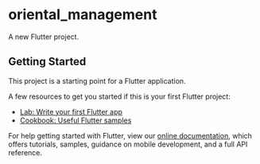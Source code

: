 # oriental_management

A new Flutter project.

## Getting Started

This project is a starting point for a Flutter application.

A few resources to get you started if this is your first Flutter project:

- [Lab: Write your first Flutter app](https://flutter.dev/docs/get-started/codelab)
- [Cookbook: Useful Flutter samples](https://flutter.dev/docs/cookbook)

For help getting started with Flutter, view our
[online documentation](https://flutter.dev/docs), which offers tutorials,
samples, guidance on mobile development, and a full API reference.



<!-- 
SHA1: 00:E8:ED:51:5F:9F:E4:32:8D:21:D7:C8:59:7E:67:D6:5E:64:02:4B
SHA256: E8:FC:2D:7B:6D:AE:4F:D1:F9:F5:A3:25:DF:20:E0:29:2B:A6:0F:5E:81:C1:78:02:30:73:B4:2F:9D:DF:28:EF -->


<!-- 

//  final String? day = data?.map((key, value) => value);

// final String? day = data?['monday'][index]['day'] ?? 'Error';
// //return Center(child: Text('${data?.map((key, value) => prin(value))}'));
// final String? monday =
//     '${data?['lectures']['monday'][index]['subName']}';
// final String? tuesday =
//     '${data?['lectures']['tuesday'][index]['subName']}';
// import 'package:cloud_firestore/cloud_firestore.dart';
// import 'package:flutter/material.dart';

// class NewLectureScreen extends StatelessWidget {
//   final String? branch;
//   final String? sem;
//   final String? section;

//   NewLectureScreen({
//     Key? key,
//     this.branch,
//     this.sem,
//     this.section,
//   }) : super(key: key);

//   final CollectionReference lectures =
//       FirebaseFirestore.instance.collection('lecturesCollection');

//   @override
//   Widget build(BuildContext context) {
//     return Scaffold(
//       appBar: AppBar(
//         centerTitle: true,
//         title: Text('$branch-$sem Sem ($section)'),
//       ),
//       body: FutureBuilder<DocumentSnapshot>(
//         future: lectures.doc('CS').get(),
//         builder:
//             (BuildContext context, AsyncSnapshot<DocumentSnapshot> snapshot) {
//           if (snapshot.hasError) {
//             return Text('Something went wrong');
//           }

//           if (snapshot.connectionState == ConnectionState.waiting) {
//             return Center(
//               child: CircularProgressIndicator(),
//             );
//           } else {
//             Map? data = snapshot.data?.data();
//             return ListView.builder(
//               itemCount: data?.length,
//               itemBuilder: (context, index) {
//                 final String? day = data?['monday'][index]['day'] ?? 'Error';
//                 return Center(child: Text('$day'));
//               },
//             );
//           }
//         },
//       ),
//     );
//   }
// } -->


<!-- 
  Widget build(BuildContext context) {
    return Provider<Example>(
      create: (_) => Example(),
      // Will throw a ProviderNotFoundError, because `context` is associated
      // to the widget that is the parent of `Provider<Example>`
      child: Text(context.watch<Example>()),
    ),
  }
  ```

  consider using `builder` like so:

  ```
  Widget build(BuildContext context) {
    return Provider<Example>(
      create: (_) => Example(),
      // we use `builder` to obtain a new `BuildContext` that has access to the provider
      builder: (context) {
        // No longer throws
        return Text(context.watch<Example>()),
      }
    ),
  }
  ```
 -->

<!-- 
 TextField(
                    decoration: InputDecoration(
                      labelText: 'EMAIL',
                      labelStyle: TextStyle(
                        //fontFamily: 'Montserrat',
                        fontWeight: FontWeight.bold,
                        color: Colors.grey,
                      ),
                      focusedBorder: UnderlineInputBorder(
                        borderSide: BorderSide(
                          color: Colors.green,
                        ),
                      ),
                    ),
                  ),
                  SizedBox(height: 20.0),
                  TextField(
                    decoration: InputDecoration(
                      labelText: 'PASSWORD',
                      labelStyle: TextStyle(
                        //  fontFamily: 'Montserrat',
                        fontWeight: FontWeight.bold,
                        color: Colors.grey,
                      ),
                      focusedBorder: UnderlineInputBorder(
                        borderSide: BorderSide(
                          color: Colors.green,
                        ),
                      ),
                    ),
                    obscureText: true,
                  ), -->